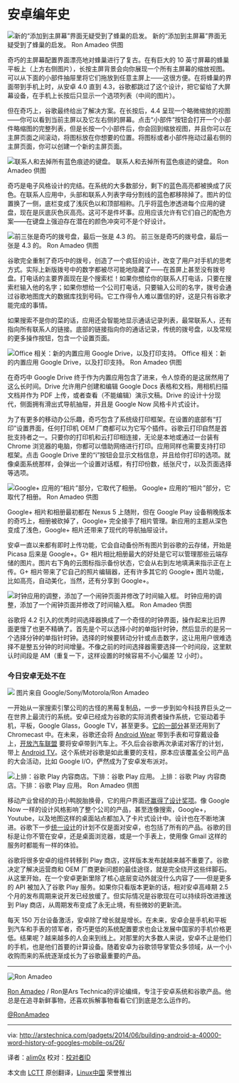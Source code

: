 安卓编年史
================================================================================
![新的“添加到主屏幕”界面无疑受到了蜂巢的启发。](http://cdn.arstechnica.net/wp-content/uploads/2014/03/homesetupthrowback.png)
新的“添加到主屏幕”界面无疑受到了蜂巢的启发。
Ron Amadeo 供图

奇巧的主屏幕配置界面漂亮地对蜂巢进行了复古。在有巨大的 10 英寸屏幕的蜂巢平板上（上方右侧图片），长按主屏背景会向你展现一个所有主屏幕的缩放视图。可以从下面的小部件抽屉里将它们拖放到任意主屏上——这很方便。在将蜂巢的界面带到手机上时，从安卓 4.0 直到 4.3，谷歌都跳过了这个设计，把它留给了大屏幕设备，在手机上长按后只显示一个选项列表（中间的图片）。

但在奇巧上，谷歌最终给出了解决方案。在长按后，4.4 呈现一个略微缩放的视图——你可以看到当前主屏以及它左右侧的屏幕。点击“小部件”按钮会打开一个小部件略缩图的完整列表，但是长按一个小部件后，你会回到缩放视图，并且你可以在主屏页面之间滚动，将图标放在你想要的位置。将图标或者小部件拖动过最右侧的主屏页面，你可以创建一个新的主屏页面。

![联系人和去掉所有蓝色痕迹的键盘。](http://cdn.arstechnica.net/wp-content/uploads/2014/03/RIP33B5E5.png)
联系人和去掉所有蓝色痕迹的键盘。
Ron Amadeo 供图

奇巧是电子风格设计的完结。在系统的大多数部分，剩下的蓝色高亮都被换成了灰色。在联系人应用中，头部和联系人列表字母分割线的蓝色都移除掉了。图片的位置换了一侧，底栏变成了浅灰色以和顶部相称。几乎将蓝色渗透进每个应用的键盘，现在是灰底灰色灰高亮。这可不是件坏事。应用应该允许有它们自己的配色方案——在键盘上强迫存在潜在的颜色冲突可不是个好设计。

![前三张是奇巧的拨号盘，最后一张是 4.3 的。](http://cdn.arstechnica.net/wp-content/uploads/2014/03/phone.png)
前三张是奇巧的拨号盘，最后一张是 4.3 的。
Ron Amadeo 供图

谷歌完全重制了奇巧中的拨号，创造了一个疯狂的设计，改变了用户对手机的思考方式。实际上新版拨号中的数字都被尽可能地隐藏了——在首屏上甚至没有拨号盘。打电话的主要界面现在是个搜索栏！如果你想给你的联系人打电话，只要在搜索栏输入他的名字；如果你想给一个公司打电话，只要输入公司的名字，拨号会通过谷歌地图庞大的数据库找到号码。它工作得令人难以置信的好，这是只有谷歌才能完成的事情。

如果搜索不是你的菜的话，应用还会智能地显示通话记录列表，最常联系人，还有指向所有联系人的链接。底部的链接指向你的通话记录，传统的拨号盘，以及常规的更多操作按钮，包含一个设置页面。

![Office 相关：新的内置应用 Google Drive，以及打印支持。](http://cdn.arstechnica.net/wp-content/uploads/2014/03/googledrive-and-printing.png)
Office 相关：新的内置应用 Google Drive，以及打印支持。
Ron Amadeo 供图

在奇巧中 Google Drive 终于作为内置应用包含了进来，令人惊奇的是这居然用了这么长时间。Drive 允许用户创建和编辑 Google Docs 表格和文档，用相机扫描文档并作为 PDF 上传，或者查看（不能编辑）演示文稿。Drive 的设计十分现代，侧面拥有滑出式导航抽屉，并且是 Google Now 风格卡片式设计。

为了有更多的移动办公乐趣，奇巧包含了系统级打印框架。在设置的底部有“打印”设置界面，任何打印机 OEM 厂商都可以为它写个插件。谷歌云打印自然是首批支持者之一。只要你的打印机和云打印相连接，无论是本地或通过一台装有 Chrome 浏览器的电脑，你都可以借助网络进行打印。应用同样也需要支持打印框架。点击 Google Drive 里的“i”按钮会显示文档信息，并且给你打印的选项。就像桌面系统那样，会弹出一个设置对话框，有打印份数，纸张尺寸，以及页面选择等选项。

![Google+ 应用的“相片”部分，它取代了相册。](http://cdn.arstechnica.net/wp-content/uploads/2014/03/that-is-one-dead-gallery.png)
Google+ 应用的“相片”部分，它取代了相册。
Ron Amadeo 供图

Google+ 相片和相册最初都在 Nexus 5 上随附，但在 Google Play 设备稍晚版本的奇巧上，相册被砍掉了，Google+ 完全接手了相片管理。新应用的主题从深色变成了浅色，Google+ 相片还带来了现代的导航抽屉设计。

安卓一直以来都有即时上传功能，它会自动备份所有图片到谷歌的云存储，开始是 Picasa 后来是 Google+。G+ 相片相比相册最大的好处是它可以管理那些云端存储的图片。图片右下角的云图标指示备份状态，它会从右到左地填满来指示正在上传。G+ 相片带来了它自己的照片编辑器，还有许多其它的 Google+ 图片功能，比如高亮，自动美化，当然，还有分享到 Google+。

![时钟应用的调整，添加了一个闹钟页面并修改了时间输入框。](http://cdn.arstechnica.net/wp-content/uploads/2014/03/clocks.png)
时钟应用的调整，添加了一个闹钟页面并修改了时间输入框。
Ron Amadeo 供图

谷歌将 4.2 引入的优秀时间选择器换成了一个奇怪的时钟界面，操作起来比旧界面更慢了也更不精确了。首先是个可以选择小时的单指针时钟，然后显示的是另一个选择分钟的单指针时钟。选择的时候要转动分针或点击数字，这让用用户很难选择不是整五分钟的时间增量。不像之前的时间选择器需要选择一个时间段，这里默认时间段是 AM（重复一下，这样设置的时候容易不小心偏差 12 小时）。

### 今日安卓无处不在 ###

![](http://cdn.arstechnica.net/wp-content/uploads/2014/05/android-everywhere2.png)
图片来自 Google/Sony/Motorola/Ron Amadeo

一开始从一家搜索引擎公司的古怪的黑莓复制品，一步一步到如今科技界巨头之一在世界上最流行的系统。安卓已经成为谷歌的实际消费者操作系统，它驱动着手机，平板，Google Glass，Google TV，甚至更多。[它的一部分][1]甚至还用到了 Chromecast 中。在未来，谷歌还会将 [Android Wear][2] 带到手表和可穿戴设备上，[开放汽车联盟][3] 要将安卓带到汽车上。不久后会谷歌再次承诺对客厅的计划，带上 [Android TV][4]。这个系统对谷歌是如此重要的支柱，原本应该覆盖全公司产品的大会活动，比如 Google I/O，俨然成为了安卓发布派对。

![上排：谷歌 Play 内容商店。下排：谷歌 Play 应用。](http://cdn.arstechnica.net/wp-content/uploads/2014/03/2014-03-30-03.08.jpg)
上排：谷歌 Play 内容商店。下排：谷歌 Play 应用。
Ron Amadeo 供图

移动产业曾经的的丑小鸭脱胎换骨，它的用户界面还[赢得了设计奖项][5]。像 Google Now 一样的设计风格影响了整个公司的产品，甚至连像搜索，Google+，Youtube，以及地图这样的桌面站点都加入了卡片式设计中。设计也在不断地演进。谷歌下一步[统一设计][6]的计划不仅是面对安卓，也包括了所有的产品。谷歌的目标是让你不管在安卓，还是桌面浏览器，或是一个手表上，使用像 Gmail 这样的服务时都能有一样的体验。

谷歌将很多安卓的组件转移到 Play 商店，这样版本发布就越来越不重要了。谷歌决定了解决运营商和 OEM 厂商更新问题的最佳途径，就是完全绕开这些绊脚石。从这里开始，在一个安卓更新里除了核心底层变动外就没什么内容了——但是更多的 API 被加入了谷歌 Play 服务。如果你只看版本更新的话，相对安卓高峰期 2.5 个月的发布周期来说开发已经放缓了。但实际情况是谷歌现在可以持续将改进推送到 Play 商店，从周期发布变成了永无止境，有些微妙的更新流。

每天 150 万台设备激活，安卓除了增长就是增长。在未来，安卓会是手机和平板到汽车和手表的领军者，奇巧更低的系统配置要求也会让发展中国家的手机价格更低。结果呢？越来越多的人会来到线上。对那里的大多数人来说，安卓不止是他们的手机，也是他们首要的计算设备。随着安卓为谷歌领导掌管众多领域，从一个小收购而来的系统逐渐成长为了谷歌最重要的产品。

----------

![Ron Amadeo](http://cdn.arstechnica.net/wp-content//uploads/authors/ron-amadeo-sq.jpg)

[Ron Amadeo][a] / Ron是Ars Technica的评论编缉，专注于安卓系统和谷歌产品。他总是在追寻新鲜事物，还喜欢拆解事物看看它们到底是怎么运作的。

[@RonAmadeo][t]

--------------------------------------------------------------------------------

via: http://arstechnica.com/gadgets/2014/06/building-android-a-40000-word-history-of-googles-mobile-os/26/

译者：[alim0x](https://github.com/alim0x) 校对：[校对者ID](https://github.com/校对者ID)

本文由 [LCTT](https://github.com/LCTT/TranslateProject) 原创翻译，[Linux中国](http://linux.cn/) 荣誉推出

[1]:http://blog.gtvhacker.com/2013/chromecast-exploiting-the-newest-device-by-google/
[2]:http://arstechnica.com/gadgets/2014/03/in-depth-with-android-wear-googles-quantum-leap-of-a-smartwatch-os/
[3]:http://arstechnica.com/information-technology/2014/01/open-automotive-alliance-aims-to-bring-android-inside-the-car/
[4]:http://arstechnica.com/gadgets/2014/04/documents-point-to-android-tv-googles-latest-bid-for-the-living-room/
[5]:http://userexperienceawards.com/uxa2012/
[6]:http://arstechnica.com/gadgets/2014/04/googles-next-design-challenge-unify-app-design-across-platforms/
[a]:http://arstechnica.com/author/ronamadeo
[t]:https://twitter.com/RonAmadeo
